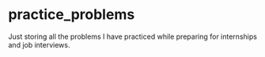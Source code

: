# practice_problems
Just storing all the problems I have practiced while preparing for internships and job interviews.
